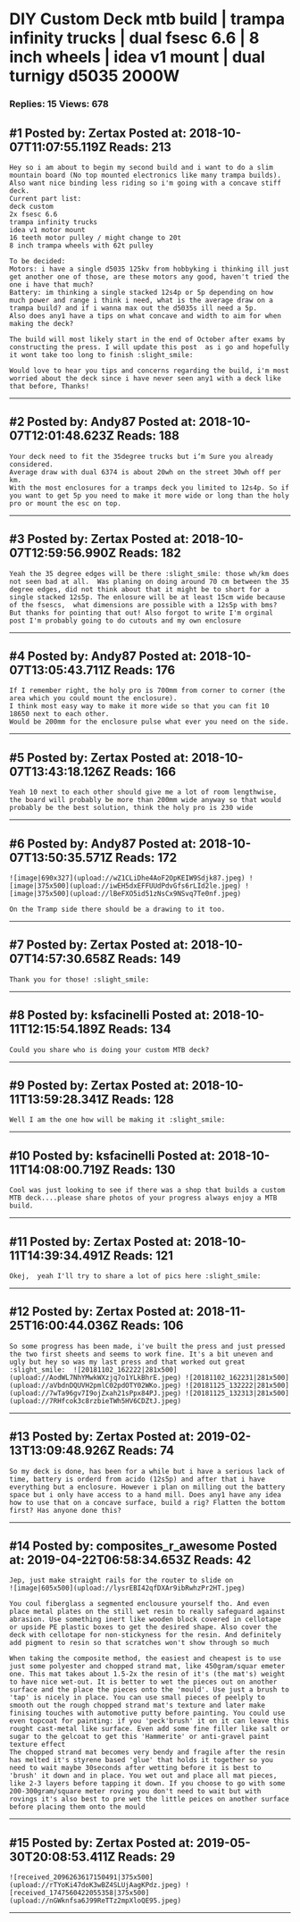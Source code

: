 # DIY Custom Deck mtb build &#124; trampa infinity trucks &#124; dual fsesc 6.6 &#124; 8 inch wheels &#124; idea v1 mount &#124; dual turnigy d5035 2000W

### Replies: 15 Views: 678

## \#1 Posted by: Zertax Posted at: 2018-10-07T11:07:55.119Z Reads: 213

```
Hey so i am about to begin my second build and i want to do a slim mountain board (No top mounted electronics like many trampa builds). Also want nice binding less riding so i'm going with a concave stiff deck. 
Current part list:
deck custom
2x fsesc 6.6
trampa infinity trucks
idea v1 motor mount
16 teeth motor pulley / might change to 20t
8 inch trampa wheels with 62t pulley 

To be decided:
Motors: i have a single d5035 125kv from hobbyking i thinking ill just get another one of those, are these motors any good, haven't tried the one i have that much?
Battery: im thinking a single stacked 12s4p or 5p depending on how much power and range i think i need, what is the average draw on a trampa build? and if i wanna max out the d5035s ill need a 5p.
Also does any1 have a tips on what concave and width to aim for when making the deck? 

The build will most likely start in the end of October after exams by constructing the press. I will update this post  as i go and hopefully it wont take too long to finish :slight_smile:

Would love to hear you tips and concerns regarding the build, i'm most worried about the deck since i have never seen any1 with a deck like that before, Thanks!
```

---
## \#2 Posted by: Andy87 Posted at: 2018-10-07T12:01:48.623Z Reads: 188

```
Your deck need to fit the 35degree trucks but i‘m Sure you already considered.
Average draw with dual 6374 is about 20wh on the street 30wh off per km.
With the most enclosures for a tramps deck you limited to 12s4p. So if you want to get 5p you need to make it more wide or long than the holy pro or mount the esc on top.
```

---
## \#3 Posted by: Zertax Posted at: 2018-10-07T12:59:56.990Z Reads: 182

```
Yeah the 35 degree edges will be there :slight_smile: those wh/km does not seen bad at all.  Was planing on doing around 70 cm between the 35 degree edges, did not think about that it might be to short for a single stacked 12s5p. The enlosure will be at least 15cm wide because of the fsescs,  what dimensions are possible with a 12s5p with bms? But thanks for pointing that out! Also forgot to write I'm orginal post I'm probably going to do cutouts and my own enclosure
```

---
## \#4 Posted by: Andy87 Posted at: 2018-10-07T13:05:43.711Z Reads: 176

```
If I remember right, the holy pro is 700mm from corner to corner (the area which you could mount the enclosure).
I think most easy way to make it more wide so that you can fit 10 18650 next to each other.
Would be 200mm for the enclosure pulse what ever you need on the side.
```

---
## \#5 Posted by: Zertax Posted at: 2018-10-07T13:43:18.126Z Reads: 166

```
Yeah 10 next to each other should give me a lot of room lengthwise, the board will probably be more than 200mm wide anyway so that would probably be the best solution, think the holy pro is 230 wide
```

---
## \#6 Posted by: Andy87 Posted at: 2018-10-07T13:50:35.571Z Reads: 172

```
![image|690x327](upload://wZ1CLiDhe4AoF2OpKEIW9Sdjk87.jpeg) ![image|375x500](upload://iwEH5dxEFFUUdPdvGfs6rLId2le.jpeg) ![image|375x500](upload://lBeFXO5id51zNsCx9NSvq7Te0nf.jpeg) 

On the Tramp side there should be a drawing to it too.
```

---
## \#7 Posted by: Zertax Posted at: 2018-10-07T14:57:30.658Z Reads: 149

```
Thank you for those! :slight_smile:
```

---
## \#8 Posted by: ksfacinelli Posted at: 2018-10-11T12:15:54.189Z Reads: 134

```
Could you share who is doing your custom MTB deck?
```

---
## \#9 Posted by: Zertax Posted at: 2018-10-11T13:59:28.341Z Reads: 128

```
Well I am the one how will be making it :slight_smile:
```

---
## \#10 Posted by: ksfacinelli Posted at: 2018-10-11T14:08:00.719Z Reads: 130

```
Cool was just looking to see if there was a shop that builds a custom MTB deck....please share photos of your progress always enjoy a MTB build.
```

---
## \#11 Posted by: Zertax Posted at: 2018-10-11T14:39:34.491Z Reads: 121

```
Okej,  yeah I'll try to share a lot of pics here :slight_smile:
```

---
## \#12 Posted by: Zertax Posted at: 2018-11-25T16:00:44.036Z Reads: 106

```
So some progress has been made, i've built the press and just pressed the two first sheets and seems to work fine. It's a bit uneven and ugly but hey so was my last press and that worked out great :slight_smile:  ![20181102_162222|281x500](upload://AodWL7NhYMwkWXzjq7o1YLkBhrE.jpeg) ![20181102_162231|281x500](upload://aVbdnDQUVH2pmlC02pdOTY02WKo.jpeg) ![20181125_132222|281x500](upload://7wTa96gv7I9ojZxah21sPpx84PJ.jpeg) ![20181125_132313|281x500](upload://7RHfcok3c8rzbieTWh5HV6CDZtJ.jpeg)
```

---
## \#13 Posted by: Zertax Posted at: 2019-02-13T13:09:48.926Z Reads: 74

```
So my deck is done, has been for a while but i have a serious lack of time, battery is orderd from acido (12s5p) and after that i have everything but a enclosure. However i plan on milling out the battery space but i only have access to a hand mill. Does any1 have any idea how to use that on a concave surface, build a rig? Flatten the bottom first? Has anyone done this?
```

---
## \#14 Posted by: composites_r_awesome Posted at: 2019-04-22T06:58:34.653Z Reads: 42

```
Jep, just make straight rails for the router to slide on 
![image|605x500](upload://lysrEBI42qfDXAr9ibRwhzPr2HT.jpeg) 

You coul fiberglass a segmented enclousure yourself tho. And even place metal plates on the still wet resin to really safeguard against abrasion. Use something inert like wooden block covered in cellotape or upside PE plastic boxes to get the desired shape. Also cover the deck with cellotape for non-stickyness for the resin. And definitely add pigment to resin so that scratches won't show through so much  
  
When taking the composite method, the easiest and cheapest is to use just some polyester and chopped strand mat, like 450gram/squar emeter one. This mat takes about 1.5-2x the resin of it's (the mat's) weight to have nice wet-out. It is better to wet the pieces out on another surface and the place the pieces onto the 'mould'. Use just a brush to 'tap' is nicely in place. You can use small pieces of peelply to smooth out the rough chopped strand mat's texture and later make finising touches with automotive putty before painting. You could use even topcoat for painting: if you 'peck'brush' it on it can leave this rought cast-metal like surface. Even add some fine filler like salt or sugar to the gelcoat to get this 'Hammerite' or anti-gravel paint texture effect  
The chopped strand mat becomes very bendy and fragile after the resin has melted it's styrene based 'glue' that holds it together so you need to wait maybe 30seconds after wetting before it is best to 'brush' it down and in place. You wet out and place all mat pieces, like 2-3 layers before tapping it down. If you choose to go with some 200-300gram/square meter roving you don't need to wait but with rovings it's also best to pre wet the little peices on another surface before placing them onto the mould
```

---
## \#15 Posted by: Zertax Posted at: 2019-05-30T20:08:53.411Z Reads: 29

```
![received_2096263617150491|375x500](upload://rTYoKi47doK3wBZ4SLUjAagKPdz.jpeg) ![received_1747560422055358|375x500](upload://nGWknfsa6J99ReTTz2mpXloQE95.jpeg)
```

---
